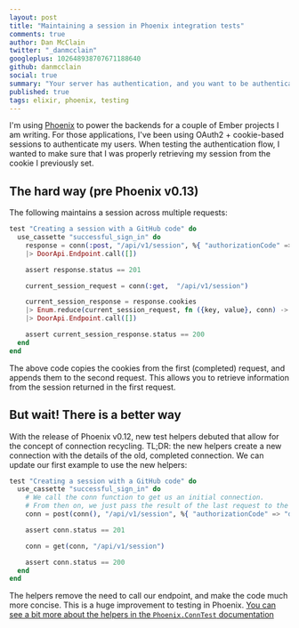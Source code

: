 ```yaml
---
layout: post
title: "Maintaining a session in Phoenix integration tests"
comments: true
author: Dan McClain
twitter: "_danmcclain"
googleplus: 102648938707671188640
github: danmcclain
social: true
summary: "Your server has authentication, and you want to be authenticated in your tests"
published: true
tags: elixir, phoenix, testing
---
```


I'm using [Phoenix](http://www.phoenixframework.org) to power the backends for a couple of Ember projects I am
writing. For those applications, I've been using OAuth2 + cookie-based sessions
to authenticate my users. When testing the authentication flow, I wanted
to make sure that I was properly retrieving my session from the cookie I
previously set.

## The hard way (pre Phoenix v0.13)

The following maintains a session across multiple requests:

```elixir
test "Creating a session with a GitHub code" do
  use_cassette "successful_sign_in" do
    response = conn(:post, "/api/v1/session", %{ "authorizationCode" => "dan", "format" => "json", "provider" => "github-oauth2" })
    |> DoorApi.Endpoint.call([])

    assert response.status == 201

    current_session_request = conn(:get,  "/api/v1/session")

    current_session_response = response.cookies
    |> Enum.reduce(current_session_request, fn ({key, value}, conn) -> put_req_cookie(conn, key, value) end)
    |> DoorApi.Endpoint.call([])

    assert current_session_response.status == 200
  end
end
```

The above code copies the cookies from the first (completed) request, and
appends them to the second request. This allows you to retrieve information
from the session returned in the first request.


## But wait! There is a better way

With the release of Phoenix v0.12, new test helpers debuted that allow for the
concept of connection recycling.  TL;DR: the new helpers create a new
connection with the details of the old, completed connection. We can update our
first example to use the new helpers:

```elixir
test "Creating a session with a GitHub code" do
  use_cassette "successful_sign_in" do
    # We call the conn function to get us an initial connection.
    # From then on, we just pass the result of the last request to the helpers
    conn = post(conn(), "/api/v1/session", %{ "authorizationCode" => "dan", "format" => "json", "provider" => "github-oauth2" })

    assert conn.status == 201

    conn = get(conn, "/api/v1/session")

    assert conn.status == 200
  end
end
```

The helpers remove the need to call our endpoint, and make the code much more concise. This is a huge improvement to testing in Phoenix.
[You can see a bit more about the helpers in the `Phoenix.ConnTest` documentation](http://hexdocs.pm/phoenix/Phoenix.ConnTest.html)
